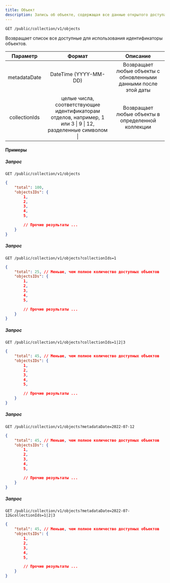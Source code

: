 ```yaml
---
title: Объект
description: Запись об объекте, содержащая все данные открытого доступа об этом объекте, включая его изображение (если изображение находится в открытом доступе)
---
```


```
GET /public/collection/v1/objects
```

Возвращает список все доступные для использования идентификаторы объектов.

|   Параметр    |                                                         Формат                                                          |                            Описание                             |
| :-----------: | :---------------------------------------------------------------------------------------------------------------------: | :-------------------------------------------------------------: |
| metadataDate  |                                                  DateTime (YYYY-MM-DD)                                                  | Возвращает любые объекты с обновленными данными после этой даты |
| collectionIds | целые числа, соответствующие идентификаторам отделов, например, 1 или 3 &#124; 9 &#124; 12, разделенные символом &#124; |        Возвращает любые объекты в определенной коллекции        |

#### Примеры

##### Запрос

```
GET /public/collection/v1/objects
```

```json
{
    "total": 100,
    "objectsIDs": {
        1,
        2,
        3,
        4,
        5,

        // Прочие результаты ...
    }
}
```

##### Запрос

```
GET /public/collection/v1/objects?collectionIds=1
```

```json
{
    "total": 25, // Меньше, чем полное количество доступных объектов
    "objectsIDs": {
        1,
        2,
        3,
        4,
        5,

        // Прочие результаты ...
    }
}
```

##### Запрос

```
GET /public/collection/v1/objects?collectionIds=1|2|3
```

```json
{
    "total": 45, // Меньше, чем полное количество доступных объектов
    "objectsIDs": {
        1,
        2,
        3,
        4,
        5,

        // Прочие результаты ...
    }
}
```

##### Запрос

```
GET /public/collection/v1/objects?metadataDate=2022-07-12
```

```json
{
    "total": 45, // Меньше, чем полное количество доступных объектов
    "objectsIDs": {
        1,
        2,
        3,
        4,
        5,

        // Прочие результаты ...
    }
}
```

##### Запрос

```
GET /public/collection/v1/objects?metadataDate=2022-07-12&collectionIds=1|2|3
```

```json
{
    "total": 45, // Меньше, чем полное количество доступных объектов
    "objectsIDs": {
        1,
        2,
        3,
        4,
        5,

        // Прочие результаты ...
    }
}
```
